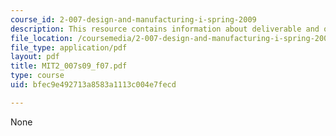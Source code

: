 ```yaml
---
course_id: 2-007-design-and-manufacturing-i-spring-2009
description: This resource contains information about deliverable and other activities.
file_location: /coursemedia/2-007-design-and-manufacturing-i-spring-2009/bfec9e492713a8583a1113c004e7fecd_MIT2_007s09_f07.pdf
file_type: application/pdf
layout: pdf
title: MIT2_007s09_f07.pdf
type: course
uid: bfec9e492713a8583a1113c004e7fecd

---
```

None